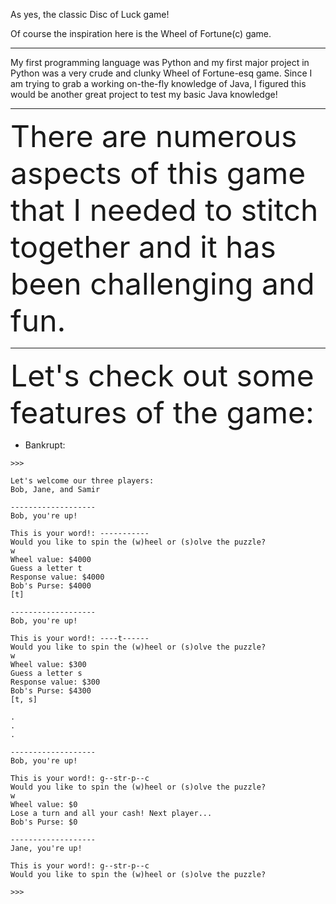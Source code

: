 As yes, the classic Disc of Luck game!

Of course the inspiration here is the Wheel of Fortune(c) game.

---

My first programming language was Python and my first major project in Python was a very crude and clunky Wheel of Fortune-esq game. Since I am trying to grab a working on-the-fly knowledge of Java, I figured this would be another great project to test my basic Java knowledge!

---

<font size=16>There are numerous aspects of this game that I needed to stitch together and it has been challenging and fun.</font>

---

<font size=16>Let's check out some features of the game:</font>

* Bankrupt:
```
>>>

Let's welcome our three players:
Bob, Jane, and Samir

-------------------
Bob, you're up!

This is your word!: -----------
Would you like to spin the (w)heel or (s)olve the puzzle?
w
Wheel value: $4000
Guess a letter t
Response value: $4000
Bob's Purse: $4000
[t]

-------------------
Bob, you're up!

This is your word!: ----t------
Would you like to spin the (w)heel or (s)olve the puzzle?
w
Wheel value: $300
Guess a letter s
Response value: $300
Bob's Purse: $4300
[t, s]

.
.
.

-------------------
Bob, you're up!

This is your word!: g--str-p--c
Would you like to spin the (w)heel or (s)olve the puzzle?
w
Wheel value: $0
Lose a turn and all your cash! Next player...
Bob's Purse: $0

-------------------
Jane, you're up!

This is your word!: g--str-p--c
Would you like to spin the (w)heel or (s)olve the puzzle?

>>>
```

